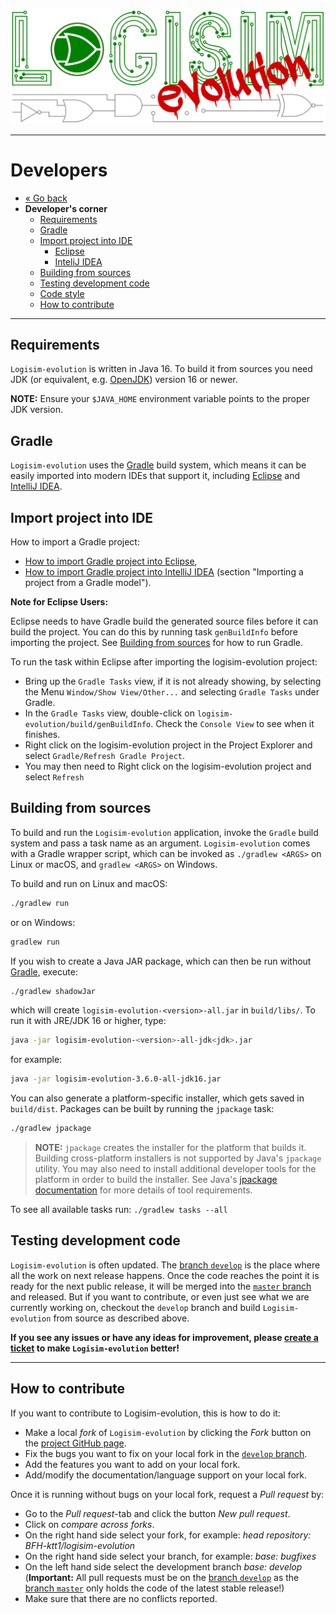[![Logisim-evolution](../artwork/logisim-evolution-logo.svg)](https://github.com/logisim-evolution/logisim-evolution)

---

# Developers #

* [« Go back](../README.md)
* **Developer's corner**
  * [Requirements](#requirements)
  * [Gradle](#gradle)
  * [Import project into IDE](#import-project-into-ide)
    * [Eclipse](#import-project-into-ide)
    * [InteliJ IDEA](#import-project-into-ide)
  * [Building from sources](#building-from-sources)
  * [Testing development code](#testing-development-code)
  * [Code style](style.md)
  * [How to contribute](#how-to-contribute)

---

## Requirements ##

`Logisim-evolution` is written in Java 16. To build it from sources you need JDK
(or equivalent, e.g. [OpenJDK](https://adoptopenjdk.net/)) version 16 or newer.

**NOTE:** Ensure your `$JAVA_HOME` environment variable points to the proper JDK version.

## Gradle ##

`Logisim-evolution` uses the [Gradle](https://gradle.org) build system, which means it can be easily imported into modern IDEs
that support it, including [Eclipse](https://www.eclipse.org) and [IntelliJ IDEA](https://www.jetbrains.com/idea/).

## Import project into IDE ##

How to import a Gradle project:

* [How to import Gradle project into Eclipse](https://www.eclipse.org/community/eclipse_newsletter/2018/february/buildship.php),
* [How to import Gradle project into IntelliJ IDEA](https://www.jetbrains.com/help/idea/gradle.html) (section "Importing a project
  from a Gradle model").

**Note for Eclipse Users:**

Eclipse needs to have Gradle build the generated source files before it can build the project.
You can do this by running task `genBuildInfo` before importing the project.
See [Building from sources](#building-from-sources) for how to run Gradle.

To run the task within Eclipse after importing the logisim-evolution project:

* Bring up the `Gradle Tasks` view, if it is not already showing, by selecting the Menu `Window/Show View/Other...`
  and selecting `Gradle Tasks` under Gradle.
* In the `Gradle Tasks` view, double-click on `logisim-evolution/build/genBuildInfo`.
  Check the `Console View` to see when it finishes.
* Right click on the logisim-evolution project in the Project Explorer and select `Gradle/Refresh Gradle Project`.
* You may then need to Right click on the logisim-evolution project and select `Refresh`

## Building from sources ##

To build and run the `Logisim-evolution` application, invoke the `Gradle` build system and pass a task name as an argument.
`Logisim-evolution` comes with a Gradle wrapper script, which can be invoked as `./gradlew <ARGS>` on Linux or macOS, and
`gradlew <ARGS>` on Windows.

To build and run on Linux and macOS:

```bash
./gradlew run
```

or on Windows:

```bash
gradlew run
```

If you wish to create a Java JAR package, which can then be run without [Gradle](https://gradle.org), execute:

```bash
./gradlew shadowJar
```

which will create `logisim-evolution-<version>-all.jar` in `build/libs/`.
To run it with JRE/JDK 16 or higher, type:

```bash
java -jar logisim-evolution-<version>-all-jdk<jdk>.jar
```

for example:

```bash
java -jar logisim-evolution-3.6.0-all-jdk16.jar
```

You can also generate a platform-specific installer, which gets saved in `build/dist`.
Packages can be built by running the `jpackage` task:

```bash
./gradlew jpackage
```

> **NOTE:** `jpackage` creates the installer for the platform that builds it. Building cross-platform installers is not supported
> by Java's `jpackage` utility. You may also need to install additional developer tools for the platform in order to build the
> installer. See Java's [jpackage documentation](https://docs.oracle.com/en/java/javase/14/jpackage/packaging-overview.html)
> for more details of tool requirements.

To see all available tasks run: `./gradlew tasks --all`

## Testing development code ##

`Logisim-evolution` is often updated.
The [branch `develop`](https://github.com/logisim-evolution/logisim-evolution/tree/develop)
is the place where all the work on next release happens.
Once the code reaches the point it is ready for the next public release, it will
be merged into the [`master` branch](https://github.com/logisim-evolution/logisim-evolution/tree/master) and released.
But if you want to contribute, or even just see what we are currently working on, checkout the `develop` branch
and build `Logisim-evolution` from source as described above.

**If you see any issues or have any ideas for improvement, please
[create a ticket](https://github.com/logisim-evolution/logisim-evolution/issues) to make `Logisim-evolution` better!**

---

## How to contribute ##

If you want to contribute to Logisim-evolution, this is how to do it:

* Make a local *fork* of `Logisim-evolution` by clicking the *Fork* button on the
  [project GitHub page](https://github.com/logisim-evolution/logisim-evolution).
* Fix the bugs you want to fix on your local fork in the
  [`develop` branch](https://github.com/logisim-evolution/logisim-evolution/tree/develop).
* Add the features you want to add on your local fork.
* Add/modify the documentation/language support on your local fork.

Once it is running without bugs on your local fork, request a *Pull request* by:

* Go to the *Pull request*-tab and click the button *New pull request*.
* Click on *compare across forks*.
* On the right hand side select your fork, for example: *head repository: BFH-ktt1/logisim-evolution*
* On the right hand side select your branch, for example: *base: bugfixes*
* On the left hand side select the development branch *base: develop* (**Important:** All pull requests must be on
  the [branch `develop`](https://github.com/logisim-evolution/logisim-evolution/tree/develop) as
  the [branch `master`](https://github.com/logisim-evolution/logisim-evolution/tree/master) only holds the code
  of the latest stable release!)
* Make sure that there are no conflicts reported.
